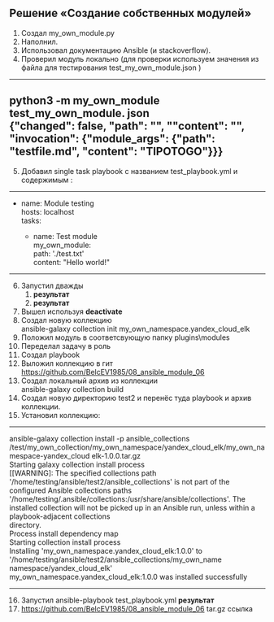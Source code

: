 ## Решение «Создание собственных модулей»

1. Создал my_own_module.py
2. Наполнил.
3. Использовал документацию Ansible (и stackoverflow).
4. Проверил модуль локально (для проверки используем значения из файла для тестирования test_my_own_module.json )  
-------
python3 -m my_own_module test_my_own_module. json  
{"changed": false, "path": "", ""content": "", "invocation": {"module_args": {"path": "testfile.md", "content": "TIPOTOGO"}}}
------
5. Добавил single task playbook c названием test_playbook.yml и содержимым :  
---
- name: Module testing  
  hosts: localhost  
  tasks:  

  - name: Test module  
    my_own_module:  
      path: './test.txt'  
      content: "Hello world!"  
---
6. Запустил дважды  
	1. **результат**
	2. **результат**
7. Вышел используя **deactivate**
8. Создал новую коллекцию   
	ansible-galaxy collection init my_own_namespace.yandex_cloud_elk  
9. Положил модуль в соответсвующую папку plugins\modules
10. Переделал задачу в роль
11. Создал playbook
12. Выложил коллекцию в гит   
	https://github.com/BelcEV1985/08_ansible_module_06
13. Создал локальный архив из коллекции   
	ansible-galaxy collection build
14. Создал новую директорию test2 и перенёс туда playbook и архив коллекции.
15. Установил коллекцию:  
---------------------

ansible-galaxy collection install -p ansible_collections /test/my_own_collection/my_own_namespace/yandex_cloud_elk/my_own_namespace-yandex_cloud elk-1.0.0.tar.gz  
Starting galaxy collection install process  
[[WARNING]: The specified collections path '/home/testing/ansible/test2/ansible_collections' is not part of the  
configured Ansible collections paths '/home/testing/.ansible/collections:/usr/share/ansible/collections'. The  
installed collection will not be picked up in an Ansible run, unless within a playbook-adjacent collections  
directory.  
Process install dependency map  
Starting collection install process  
Installing 'my_own_namespace.yandex_cloud_elk:1.0.0' to '/home/testing/ansible/test2/ansible_collections/my_own_name  
namespace/yandex_cloud_elk'  
my_own_namespace.yandex_cloud_elk:1.0.0 was installed successfully  

---------------------
16. Запустил ansible-playbook test_playbook.yml
	**результат**
17. https://github.com/BelcEV1985/08_ansible_module_06
	tar.gz ссылка
